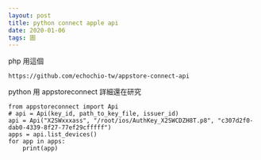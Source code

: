 ```yaml
---
layout: post
title: python connect apple api
date: 2020-01-06
tags: 圖
---
```


php 用這個
```
https://github.com/echochio-tw/appstore-connect-api
```

python 用 appstoreconnect 詳細還在研究

```
from appstoreconnect import Api
# api = Api(key_id, path_to_key_file, issuer_id)
api = Api("X2SWxxxass", "/root/ios/AuthKey_X2SWCDZH8T.p8", "c307d2f0-dab0-4339-8f27-77ef29cfffff")
apps = api.list_devices()
for app in apps:
    print(app)
```
